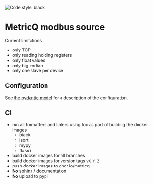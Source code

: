 ![Code style: black](https://img.shields.io/badge/code%20style-black-000000.svg)

# MetricQ modbus source

Current limitations
- only TCP
- only reading holding registers
- only float values
- only big endian
- only one slave per device

## Configuration

See [the pydantic model](metricq_source_modbus/config_model.py) for a description of the configuration.

## CI

- run all formatters and linters using tox as part of building the docker images
  * black
  * isort
  * mypy
  * flake8
- build docker images for all branches
- build docker images for version tags `vX.Y.Z`
- push docker images to ghcr.io/metricq
- **No** sphinx / documentation
- **No** upload to pypi
